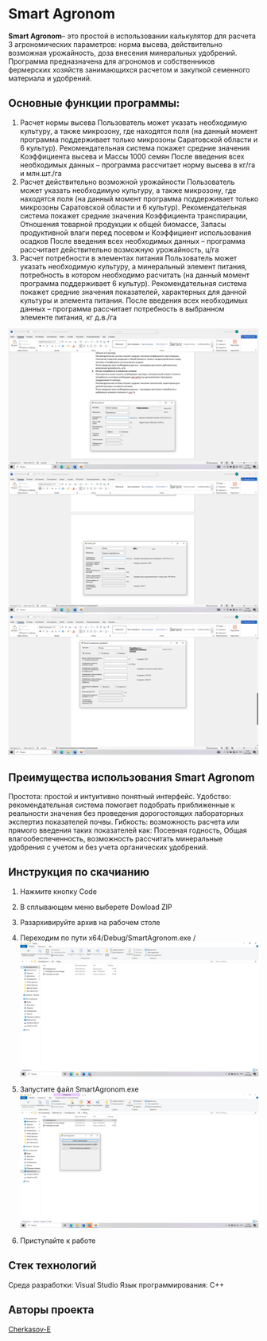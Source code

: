 # Smart Agronom
**Smart Agronom**– это простой в использовании калькулятор для расчета 3 агрономических параметров: норма высева, действительно возможная урожайность, доза внесения минеральных удобрений. Программа предназначена для агрономов и собственников фермерских хозяйств занимающихся расчетом и закупкой семенного материала и удобрений.
## Основные функции программы:
1.	Расчет нормы высева
Пользователь может указать необходимую культуру, а также микрозону, где находятся поля (на данный момент программа поддерживает только микрозоны Саратовской области и 6 культур). 
Рекомендательная система покажет средние значения Коэффициента высева и Массы 1000 семян
После введения всех необходимых данных – программа рассчитает норму высева в кг/га и млн.шт./га
2.	Расчет действительно возможной урожайности
Пользователь может указать необходимую культуру, а также микрозону, где находятся поля (на данный момент программа поддерживает только микрозоны Саратовской области и 6 культур). 
Рекомендательная система покажет средние значения Коэффициента транспирации, Отношения товарной продукции к общей биомассе, Запасы продуктивной влаги перед посевом и Коэффициент использования осадков
После введения всех необходимых данных – программа рассчитает действительно возможную урожайность, ц/га
3.	Расчет потребности в элементах питания
Пользователь может указать необходимую культуру, а минеральный элемент питания, потребность в котором необходимо расчитать (на данный момент программа поддерживает 6 культур). 
Рекомендательная система покажет средние значения показателей, характерных для данной культуры и элемента питания.
После введения всех необходимых данных – программа рассчитает потребность в выбранном элементе питания, кг д.в./га
 
 
 ![alt text](assets/1.png)
 ![alt text](assets/2.png)
 ![alt text](assets/3.png)

## Преимущества использования Smart Agronom
Простота: простой и интуитивно понятный интерфейс.
Удобство: рекомендательная система помогает подобрать приближенные к реальности значения без проведения дорогостоящих лабораторных экспертиз показателей почвы.
Гибкость: возможность расчета или прямого введения таких показателей как: Посевная годность, Общая влагообеспеченность, возможность рассчитать минеральные удобрения с учетом и без учета органических удобрений.
## Инструкция по скачианию
1.	Нажмите кнопку Code
2.	В сплывающем меню выберете Dowload ZIP
3.	Разархивируйте архив на рабочем столе
4.	Переходим по пути x64/Debug/SmartAgronom.exe /
  ![alt text](assets/4.png)

5.	Запустите файл SmartAgronom.exe
  ![alt text](assets/5.png)

6.	Приступайте к работе

## Стек технологий
Среда разработки: Visual Studio
Язык программирования: С++

## Авторы проекта
[Cherkasov-E](https://github.com/Cherkasov-E)


